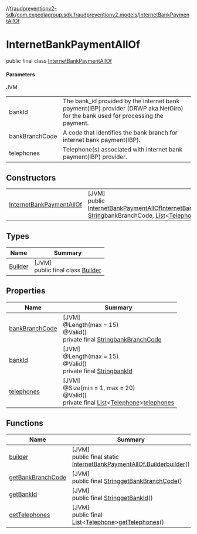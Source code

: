 //[fraudpreventionv2-sdk](../../../index.md)/[com.expediagroup.sdk.fraudpreventionv2.models](../index.md)/[InternetBankPaymentAllOf](index.md)

# InternetBankPaymentAllOf

public final class [InternetBankPaymentAllOf](index.md)

#### Parameters

JVM

| | |
|---|---|
| bankId | The bank_id provided by the internet bank payment(IBP) provider (DRWP aka NetGiro) for the bank used for processing the payment. |
| bankBranchCode | A code that identifies the bank branch for internet bank payment(IBP). |
| telephones | Telephone(s) associated with internet bank payment(IBP) provider. |

## Constructors

| | |
|---|---|
| [InternetBankPaymentAllOf](-internet-bank-payment-all-of.md) | [JVM]<br>public [InternetBankPaymentAllOf](index.md)[InternetBankPaymentAllOf](-internet-bank-payment-all-of.md)([String](https://docs.oracle.com/javase/8/docs/api/java/lang/String.html)bankId, [String](https://docs.oracle.com/javase/8/docs/api/java/lang/String.html)bankBranchCode, [List](https://docs.oracle.com/javase/8/docs/api/java/util/List.html)&lt;[Telephone](../-telephone/index.md)&gt;telephones) |

## Types

| Name | Summary |
|---|---|
| [Builder](-builder/index.md) | [JVM]<br>public final class [Builder](-builder/index.md) |

## Properties

| Name | Summary |
|---|---|
| [bankBranchCode](index.md#-228779377%2FProperties%2F-173342751) | [JVM]<br>@Length(max = 15)<br>@Valid()<br>private final [String](https://docs.oracle.com/javase/8/docs/api/java/lang/String.html)[bankBranchCode](index.md#-228779377%2FProperties%2F-173342751) |
| [bankId](index.md#-1867794781%2FProperties%2F-173342751) | [JVM]<br>@Length(max = 15)<br>@Valid()<br>private final [String](https://docs.oracle.com/javase/8/docs/api/java/lang/String.html)[bankId](index.md#-1867794781%2FProperties%2F-173342751) |
| [telephones](index.md#455199403%2FProperties%2F-173342751) | [JVM]<br>@Size(min = 1, max = 20)<br>@Valid()<br>private final [List](https://docs.oracle.com/javase/8/docs/api/java/util/List.html)&lt;[Telephone](../-telephone/index.md)&gt;[telephones](index.md#455199403%2FProperties%2F-173342751) |

## Functions

| Name | Summary |
|---|---|
| [builder](builder.md) | [JVM]<br>public final static [InternetBankPaymentAllOf.Builder](-builder/index.md)[builder](builder.md)() |
| [getBankBranchCode](get-bank-branch-code.md) | [JVM]<br>public final [String](https://docs.oracle.com/javase/8/docs/api/java/lang/String.html)[getBankBranchCode](get-bank-branch-code.md)() |
| [getBankId](get-bank-id.md) | [JVM]<br>public final [String](https://docs.oracle.com/javase/8/docs/api/java/lang/String.html)[getBankId](get-bank-id.md)() |
| [getTelephones](get-telephones.md) | [JVM]<br>public final [List](https://docs.oracle.com/javase/8/docs/api/java/util/List.html)&lt;[Telephone](../-telephone/index.md)&gt;[getTelephones](get-telephones.md)() |
